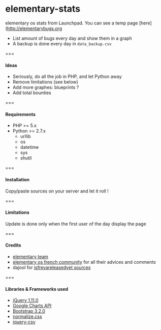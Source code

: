 elementary-stats
================

elementary os stats from Launchpad. You can see a temp page [here](http://elementarybugs.org

* List amount of bugs every day and show them in a graph
* A backup is done every day in ```data_backup.csv```

===

#### Ideas

* Seriously, do all the job in PHP, and let Python away
* Remove limitations (see below)
* Add more graphes: blueprints ?
* Add total bounties

===

#### Requirements

* PHP >= 5.x
* Python >= 2.7.x
    * urllib
    * os
    * datetime
    * sys
    * shutil

===

#### Installation

Copy/paste sources on your server and let it roll !

===

#### Limitations

Update is done only when the first user of the day display the page

===

#### Credits

* [elementary team](http://elementaryos.org)
* [elementary os french community](http://www.elementaryos-fr.org/) for all their advices and comments
* dajool for [isfreyareleasedyet sources](https://bitbucket.org/brejoc/isisisreleasedyet.com)

===

#### Libraries & Frameworks used

* [jQuery 1.11.0](https://jquery.com/)
* [Google Charts API](https://developers.google.com/chart/)
* [Bootstrap 3.2.0](http://getbootstrap.com/m)
* [normalize.css](https://github.com/necolas/normalize.css/)
* [jquery-csv](https://code.google.com/p/jquery-csv/)
